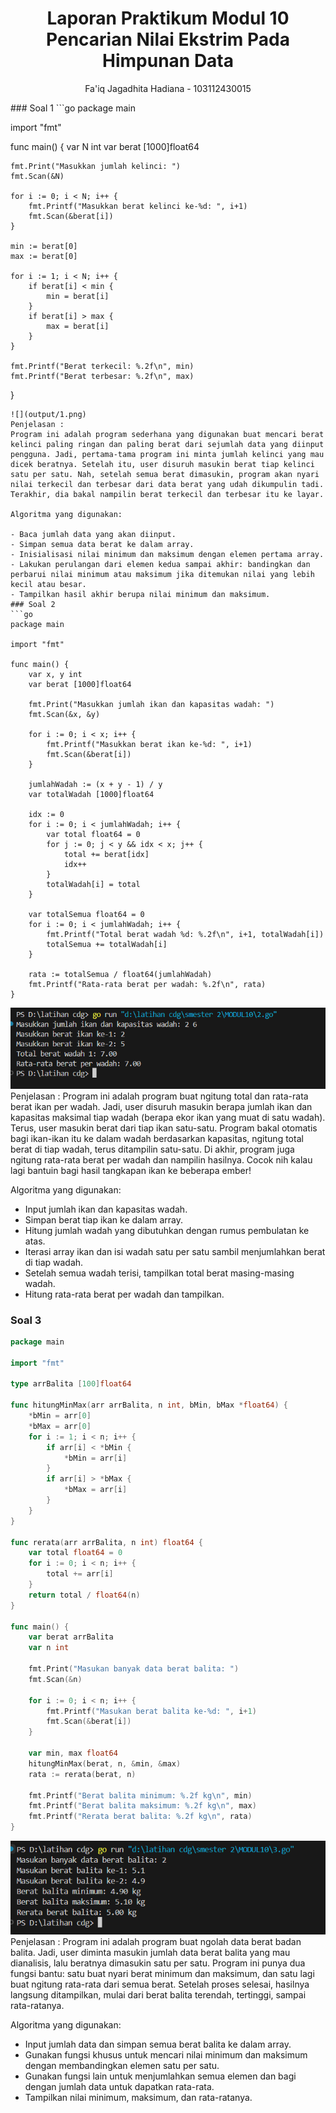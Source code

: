 <h1 style="text-align: center;">Laporan Praktikum Modul 10<br>Pencarian Nilai Ekstrim Pada Himpunan Data</h1>
<p style="text-align: center;">Fa'iq Jagadhita Hadiana - 103112430015</p>
### Soal 1
```go
package main

import "fmt"

func main() {
	var N int
	var berat [1000]float64

	fmt.Print("Masukkan jumlah kelinci: ")
	fmt.Scan(&N)

	for i := 0; i < N; i++ {
		fmt.Printf("Masukkan berat kelinci ke-%d: ", i+1)
		fmt.Scan(&berat[i])
	}

	min := berat[0]
	max := berat[0]

	for i := 1; i < N; i++ {
		if berat[i] < min {
			min = berat[i]
		}
		if berat[i] > max {
			max = berat[i]
		}
	}

	fmt.Printf("Berat terkecil: %.2f\n", min)
	fmt.Printf("Berat terbesar: %.2f\n", max)
}
```
![](output/1.png)
Penjelasan :
Program ini adalah program sederhana yang digunakan buat mencari berat kelinci paling ringan dan paling berat dari sejumlah data yang diinput pengguna. Jadi, pertama-tama program ini minta jumlah kelinci yang mau dicek beratnya. Setelah itu, user disuruh masukin berat tiap kelinci satu per satu. Nah, setelah semua berat dimasukin, program akan nyari nilai terkecil dan terbesar dari data berat yang udah dikumpulin tadi. Terakhir, dia bakal nampilin berat terkecil dan terbesar itu ke layar.

Algoritma yang digunakan:

- Baca jumlah data yang akan diinput.
- Simpan semua data berat ke dalam array.
- Inisialisasi nilai minimum dan maksimum dengan elemen pertama array.
- Lakukan perulangan dari elemen kedua sampai akhir: bandingkan dan perbarui nilai minimum atau maksimum jika ditemukan nilai yang lebih kecil atau besar.
- Tampilkan hasil akhir berupa nilai minimum dan maksimum.
### Soal 2
```go
package main

import "fmt"

func main() {
	var x, y int
	var berat [1000]float64

	fmt.Print("Masukkan jumlah ikan dan kapasitas wadah: ")
	fmt.Scan(&x, &y)

	for i := 0; i < x; i++ {
		fmt.Printf("Masukkan berat ikan ke-%d: ", i+1)
		fmt.Scan(&berat[i])
	}

	jumlahWadah := (x + y - 1) / y
	var totalWadah [1000]float64

	idx := 0
	for i := 0; i < jumlahWadah; i++ {
		var total float64 = 0
		for j := 0; j < y && idx < x; j++ {
			total += berat[idx]
			idx++
		}
		totalWadah[i] = total
	}

	var totalSemua float64 = 0
	for i := 0; i < jumlahWadah; i++ {
		fmt.Printf("Total berat wadah %d: %.2f\n", i+1, totalWadah[i])
		totalSemua += totalWadah[i]
	}

	rata := totalSemua / float64(jumlahWadah)
	fmt.Printf("Rata-rata berat per wadah: %.2f\n", rata)
}
```
![](output/2.png)
Penjelasan :
Program ini adalah program buat ngitung total dan rata-rata berat ikan per wadah. Jadi, user disuruh masukin berapa jumlah ikan dan kapasitas maksimal tiap wadah (berapa ekor ikan yang muat di satu wadah). Terus, user masukin berat dari tiap ikan satu-satu. Program bakal otomatis bagi ikan-ikan itu ke dalam wadah berdasarkan kapasitas, ngitung total berat di tiap wadah, terus ditampilin satu-satu. Di akhir, program juga ngitung rata-rata berat per wadah dan nampilin hasilnya. Cocok nih kalau lagi bantuin bagi hasil tangkapan ikan ke beberapa ember!

Algoritma yang digunakan:

- Input jumlah ikan dan kapasitas wadah.
- Simpan berat tiap ikan ke dalam array.
- Hitung jumlah wadah yang dibutuhkan dengan rumus pembulatan ke atas.
- Iterasi array ikan dan isi wadah satu per satu sambil menjumlahkan berat di tiap wadah.
- Setelah semua wadah terisi, tampilkan total berat masing-masing wadah.
- Hitung rata-rata berat per wadah dan tampilkan.
### Soal 3
```go
package main

import "fmt"

type arrBalita [100]float64

func hitungMinMax(arr arrBalita, n int, bMin, bMax *float64) {
	*bMin = arr[0]
	*bMax = arr[0]
	for i := 1; i < n; i++ {
		if arr[i] < *bMin {
			*bMin = arr[i]
		}
		if arr[i] > *bMax {
			*bMax = arr[i]
		}
	}
}

func rerata(arr arrBalita, n int) float64 {
	var total float64 = 0
	for i := 0; i < n; i++ {
		total += arr[i]
	}
	return total / float64(n)
}

func main() {
	var berat arrBalita
	var n int

	fmt.Print("Masukan banyak data berat balita: ")
	fmt.Scan(&n)

	for i := 0; i < n; i++ {
		fmt.Printf("Masukan berat balita ke-%d: ", i+1)
		fmt.Scan(&berat[i])
	}

	var min, max float64
	hitungMinMax(berat, n, &min, &max)
	rata := rerata(berat, n)

	fmt.Printf("Berat balita minimum: %.2f kg\n", min)
	fmt.Printf("Berat balita maksimum: %.2f kg\n", max)
	fmt.Printf("Rerata berat balita: %.2f kg\n", rata)
}
```
![](output/3.png)
Penjelasan :
Program ini adalah program buat ngolah data berat badan balita. Jadi, user diminta masukin jumlah data berat balita yang mau dianalisis, lalu beratnya dimasukin satu per satu. Program ini punya dua fungsi bantu: satu buat nyari berat minimum dan maksimum, dan satu lagi buat ngitung rata-rata dari semua berat. Setelah proses selesai, hasilnya langsung ditampilkan, mulai dari berat balita terendah, tertinggi, sampai rata-ratanya. 

Algoritma yang digunakan:

- Input jumlah data dan simpan semua berat balita ke dalam array.
- Gunakan fungsi khusus untuk mencari nilai minimum dan maksimum dengan membandingkan elemen satu per satu.
- Gunakan fungsi lain untuk menjumlahkan semua elemen dan bagi dengan jumlah data untuk dapatkan rata-rata.
- Tampilkan nilai minimum, maksimum, dan rata-ratanya.